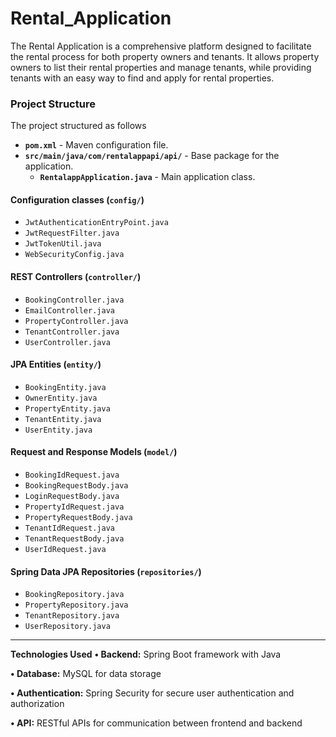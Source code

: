 # Rental_Application
The Rental Application is a comprehensive platform designed to facilitate the rental process for both property owners and tenants. It allows property owners to list their rental properties and manage tenants, while providing tenants with an easy way to find and apply for rental properties.
### **Project Structure**  
The project structured as follows

- **`pom.xml`** - Maven configuration file.  
- **`src/main/java/com/rentalappapi/api/`** - Base package for the application.  
  - **`RentalappApplication.java`** - Main application class.  

#### **Configuration classes (`config/`)**  
- `JwtAuthenticationEntryPoint.java`  
- `JwtRequestFilter.java`  
- `JwtTokenUtil.java`  
- `WebSecurityConfig.java`  

#### **REST Controllers (`controller/`)**  
- `BookingController.java`  
- `EmailController.java`  
- `PropertyController.java`  
- `TenantController.java`  
- `UserController.java`  

#### **JPA Entities (`entity/`)**  
- `BookingEntity.java`  
- `OwnerEntity.java`  
- `PropertyEntity.java`  
- `TenantEntity.java`  
- `UserEntity.java`  

#### **Request and Response Models (`model/`)**  
- `BookingIdRequest.java`  
- `BookingRequestBody.java`  
- `LoginRequestBody.java`  
- `PropertyIdRequest.java`  
- `PropertyRequestBody.java`  
- `TenantIdRequest.java`  
- `TenantRequestBody.java`  
- `UserIdRequest.java`  

#### **Spring Data JPA Repositories (`repositories/`)**  
- `BookingRepository.java`  
- `PropertyRepository.java`  
- `TenantRepository.java`  
- `UserRepository.java`  

---
**Technologies Used**
**• Backend:** Spring Boot framework with Java 

**• Database:** MySQL for data storage

**• Authentication:** Spring Security for secure user authentication and authorization

**• API:** RESTful APIs for communication between frontend and backend
